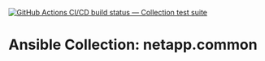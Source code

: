 [![GitHub Actions CI/CD build status — Collection test suite](https://github.com/coll-test/netapp.common/workflows/Collection%20test%20suite/badge.svg?branch=master)](https://github.com/coll-test/netapp.common/actions?query=workflow%3A%22Collection%20test%20suite%22)

Ansible Collection: netapp.common
=================================================